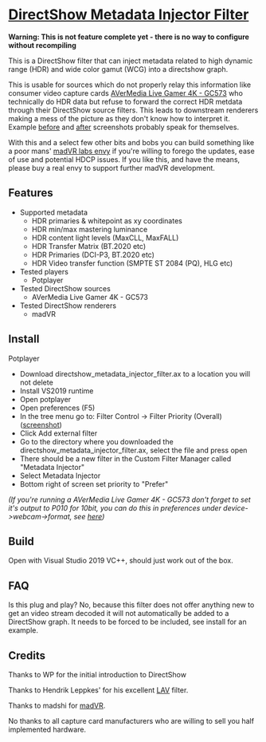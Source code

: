 # [DirectShow Metadata Injector Filter](https://github.com/defl/directshow_metadata_injector_filter)

**Warning: This is not feature complete yet - there is no way to configure without recompiling**

This is a DirectShow filter that can inject metadata related to high dynamic range (HDR) and wide color gamut (WCG) 
into a directshow graph.

This is usable for sources which do not properly relay this information like consumer video capture cards 
[AVerMedia Live Gamer 4K - GC573](https://www.avermedia.com/us/product-detail/GC573) who technically do HDR 
data but refuse to forward the correct HDR metdata through their DirectShow source filters. 
This leads to downstream renderers making a mess of the picture as they don't know how to interpret it.
Example [before](images/without.png) and [after](images/with.png) screenshots probably speak for themselves.

With this and a select few other bits and bobs you can build something like a poor mans' [madVR labs envy](https://madvrenvy.com/) if you're willing to forego the updates, ease of use and potential HDCP issues. If you like this, and have the means, please buy a real envy to support further madVR development.

## Features

* Supported metadata
    * HDR primaries & whitepoint as xy coordinates
	* HDR min/max mastering luminance
	* HDR content light levels (MaxCLL, MaxFALL)
	* HDR Transfer Matrix (BT.2020 etc)
	* HDR Primaries (DCI-P3, BT.2020 etc)
	* HDR Video transfer function (SMPTE ST 2084 (PQ), HLG etc)
* Tested players
    * Potplayer
* Tested DirectShow sources
	* AVerMedia Live Gamer 4K - GC573
* Tested DirectShow renderers
    * madVR

## Install

Potplayer

* Download directshow_metadata_injector_filter.ax to a location you will not delete
* Install VS2019 runtime
* Open potplayer
* Open preferences (F5)
* In the tree menu go to: Filter Control -> Filter Priority (Overall) ([screenshot](images/potplayer_settings.png))
* Click Add external filter
* Go to the directory where you downloaded the directshow_metadata_injector_filter.ax, select the file and press open
* There should be a new filter in the Custom Filter Manager called "Metadata Injector"
* Select Metadata Injector
* Bottom right of screen set priority to "Prefer"

*(If you're running a AVerMedia Live Gamer 4K - GC573 don't forget to set it's output to P010 for 10bit, you can do this in preferences under device->webcam->format, see [here](images/potplayer_avermedia_settings.png))*

## Build

Open with Visual Studio 2019 VC++, should just work out of the box.

## FAQ

Is this plug and play? No, because this filter does not offer anything new to get an video stream decoded it will not automatically be added to a DirectShow graph. It needs to be forced to be included, see install for an example.


## Credits

Thanks to WP for the initial introduction to DirectShow 

Thanks to Hendrik Leppkes' for his excellent [LAV](https://github.com/Nevcairiel/LAVFilters/releases) filter.

Thanks to madshi for [madVR](http://madvr.com/).

No thanks to all capture card manufacturers who are willing to sell you half implemented hardware.
